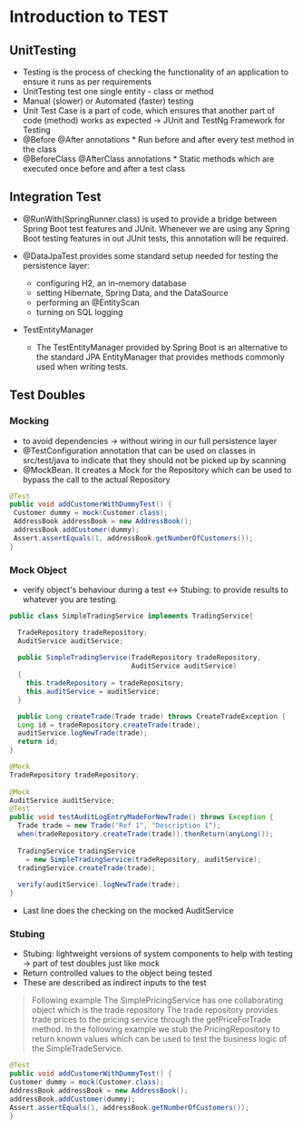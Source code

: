 # Introduction to TEST

## UnitTesting

* Testing is the process of checking the functionality of an application to ensure it runs as per requirements
* UnitTesting test one single entity - class or method
* Manual (slower) or Automated (faster) testing
* Unit Test Case is a part of code, which ensures that another part of code (method) works as expected -> JUnit and TestNg Framework for Testing 
* @Before @After annotations
      * Run before and after every test method in the class
* @BeforeClass @AfterClass annotations
      * Static methods which are executed once before and after a test class

## Integration Test

* @RunWith(SpringRunner.class) is used to provide a bridge between Spring Boot test features and JUnit. Whenever we are using any Spring Boot testing features in out JUnit tests, this annotation will be required.

* @DataJpaTest provides some standard setup needed for testing the persistence layer:
    * configuring H2, an in-memory database
    * setting Hibernate, Spring Data, and the DataSource
    * performing an @EntityScan
    * turning on SQL logging
 * TestEntityManager
   * The TestEntityManager provided by Spring Boot is an alternative to the standard JPA EntityManager that provides methods commonly used when writing tests.
   
## Test Doubles
### Mocking 
* to avoid dependencies -> without wiring in our full persistence layer
* @TestConfiguration annotation that can be used on classes in src/test/java to indicate that they should not be picked up by scanning
* @MockBean. It creates a Mock for the Repository which can be used to bypass the call to the actual Repository
```java
@Test
public void addCustomerWithDummyTest() {
 Customer dummy = mock(Customer.class);
 AddressBook addressBook = new AddressBook();
 addressBook.addCustomer(dummy);
 Assert.assertEquals(1, addressBook.getNumberOfCustomers());
}
```
### Mock Object
* verify object's behaviour during a test <-> Stubing: to provide results to whatever you are testing.
```java
public class SimpleTradingService implements TradingService{

  TradeRepository tradeRepository;
  AuditService auditService;
 
  public SimpleTradingService(TradeRepository tradeRepository, 
                              AuditService auditService)
  {
    this.tradeRepository = tradeRepository;
    this.auditService = auditService;
  }

  public Long createTrade(Trade trade) throws CreateTradeException {
  Long id = tradeRepository.createTrade(trade);
  auditService.logNewTrade(trade);
  return id;
}
```
```java
@Mock
TradeRepository tradeRepository;
 
@Mock
AuditService auditService;
@Test
public void testAuditLogEntryMadeForNewTrade() throws Exception { 
  Trade trade = new Trade("Ref 1", "Description 1");
  when(tradeRepository.createTrade(trade)).thenReturn(anyLong()); 
  
  TradingService tradingService 
    = new SimpleTradingService(tradeRepository, auditService);
  tradingService.createTrade(trade);
  
  verify(auditService).logNewTrade(trade);
}
```
* Last line does the checking on the mocked AuditService

### Stubing

* Stubing: lightweight versions of system components to help with testing -> part of test doubles just like mock
* Return controlled values to the object being tested
* These are described as indirect inputs to the test
 > Following example The SimplePricingService has one collaborating object which is the trade repository
 > The trade repository provides trade prices to the pricing service through the getPriceForTrade method.
 > In the following example we stub the PricingRepository to return known values 
 > which can be used to test the business logic of the SimpleTradeService.
 ```java
@Test
public void addCustomerWithDummyTest() {
 Customer dummy = mock(Customer.class);
 AddressBook addressBook = new AddressBook();
 addressBook.addCustomer(dummy);
 Assert.assertEquals(1, addressBook.getNumberOfCustomers());
}
```
 


